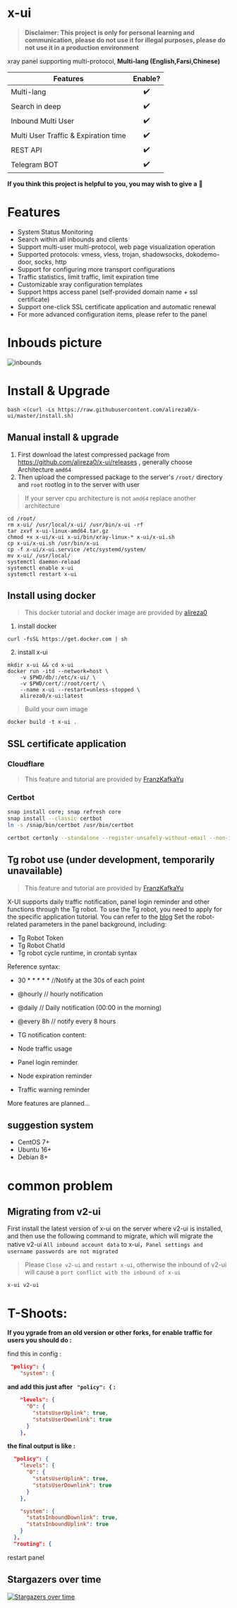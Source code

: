 # x-ui
> **Disclaimer: This project is only for personal learning and communication, please do not use it for illegal purposes, please do not use it in a production environment**


xray panel supporting multi-protocol, **Multi-lang (English,Farsi,Chinese)**

| Features        | Enable?           |
| ------------- |:-------------:|
| Multi-lang | :heavy_check_mark: |
| Search in deep | :heavy_check_mark: |
| Inbound Multi User | :heavy_check_mark: |
| Multi User Traffic & Expiration time | :heavy_check_mark: |
| REST API | :heavy_check_mark: |
| Telegram BOT | :heavy_check_mark: |

**If you think this project is helpful to you, you may wish to give a** :star2: 

# Features

- System Status Monitoring
- Search within all inbounds and clients
- Support multi-user multi-protocol, web page visualization operation
- Supported protocols: vmess, vless, trojan, shadowsocks, dokodemo-door, socks, http
- Support for configuring more transport configurations
- Traffic statistics, limit traffic, limit expiration time
- Customizable xray configuration templates
- Support https access panel (self-provided domain name + ssl certificate)
- Support one-click SSL certificate application and automatic renewal
- For more advanced configuration items, please refer to the panel

# Inbouds picture

![inbounds](./media/inbounds.png)

# Install & Upgrade

```
bash <(curl -Ls https://raw.githubusercontent.com/alireza0/x-ui/master/install.sh)
```

## Manual install & upgrade

1. First download the latest compressed package from https://github.com/alireza0/x-ui/releases , generally choose Architecture `amd64`
2. Then upload the compressed package to the server's `/root/` directory and `root` rootlog in to the server with user

> If your server cpu architecture is not `amd64` replace another architecture

```
cd /root/
rm x-ui/ /usr/local/x-ui/ /usr/bin/x-ui -rf
tar zxvf x-ui-linux-amd64.tar.gz
chmod +x x-ui/x-ui x-ui/bin/xray-linux-* x-ui/x-ui.sh
cp x-ui/x-ui.sh /usr/bin/x-ui
cp -f x-ui/x-ui.service /etc/systemd/system/
mv x-ui/ /usr/local/
systemctl daemon-reload
systemctl enable x-ui
systemctl restart x-ui
```

## Install using docker

> This docker tutorial and docker image are provided by [alireza0](https://github.com/alireza0)

1. install docker

```shell
curl -fsSL https://get.docker.com | sh
```

2. install x-ui

```shell
mkdir x-ui && cd x-ui
docker run -itd --network=host \
    -v $PWD/db/:/etc/x-ui/ \
    -v $PWD/cert/:/root/cert/ \
    --name x-ui --restart=unless-stopped \
    alireza0/x-ui:latest
```

> Build your own image

```shell
docker build -t x-ui .
```

## SSL certificate application

### Cloudflare

> This feature and tutorial are provided by [FranzKafkaYu](https://github.com/FranzKafkaYu)

### Certbot

```bash
snap install core; snap refresh core
snap install --classic certbot
ln -s /snap/bin/certbot /usr/bin/certbot

certbot certonly --standalone --register-unsafely-without-email --non-interactive --agree-tos -d <Your Domain Name>
```

## Tg robot use (under development, temporarily unavailable)

> This feature and tutorial are provided by [FranzKafkaYu](https://github.com/FranzKafkaYu)

X-UI supports daily traffic notification, panel login reminder and other functions through the Tg robot. To use the Tg robot, you need to apply for the specific application tutorial. You can refer to the [blog](https://coderfan.net/how-to-use-telegram-bot-to-alarm-you-when-someone-login-into-your-vps.html)
Set the robot-related parameters in the panel background, including:

- Tg Robot Token
- Tg Robot ChatId
- Tg robot cycle runtime, in crontab syntax


Reference syntax:

- 30 * * * * * //Notify at the 30s of each point
- @hourly // hourly notification
- @daily // Daily notification (00:00 in the morning)
- @every 8h // notify every 8 hours
- TG notification content:

- Node traffic usage
- Panel login reminder
- Node expiration reminder
- Traffic warning reminder

More features are planned...


## suggestion system

- CentOS 7+
- Ubuntu 16+
- Debian 8+

# common problem

## Migrating from v2-ui

First install the latest version of x-ui on the server where v2-ui is installed, and then use the following command to migrate, which will migrate the native v2-ui `All inbound account data` to x-ui，`Panel settings and username passwords are not migrated`

> Please `Close v2-ui` and `restart x-ui`, otherwise the inbound of v2-ui will cause a `port conflict with the inbound of x-ui`

```
x-ui v2-ui
```

# T-Shoots:

**If you ygrade from an old version or other forks, for enable traffic for users you should do :**

find this in config : 
``` json
 "policy": {
    "system": {
```
**and add this just after  ` "policy": {` :**
```json
    "levels": {
      "0": {
        "statsUserUplink": true,
        "statsUserDownlink": true
      }
    },
```


**the final output is like :**
```json
  "policy": {
    "levels": {
      "0": {
        "statsUserUplink": true,
        "statsUserDownlink": true
      }
    },

    "system": {
      "statsInboundDownlink": true,
      "statsInboundUplink": true
    }
  },
  "routing": {
```
 restart panel
 

## Stargazers over time

[![Stargazers over time](https://starchart.cc/alireza0/x-ui.svg)](https://starchart.cc/alireza0/x-ui)
